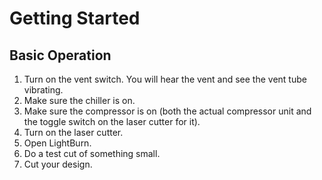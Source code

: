 # Getting Started

## Basic Operation

1. Turn on the vent switch. You will hear the vent and see the vent tube vibrating.
2. Make sure the chiller is on.
3. Make sure the compressor is on (both the actual compressor unit and the toggle switch on the laser cutter for it).
4. Turn on the laser cutter.
5. Open LightBurn.
6. Do a test cut of something small.
7. Cut your design.
